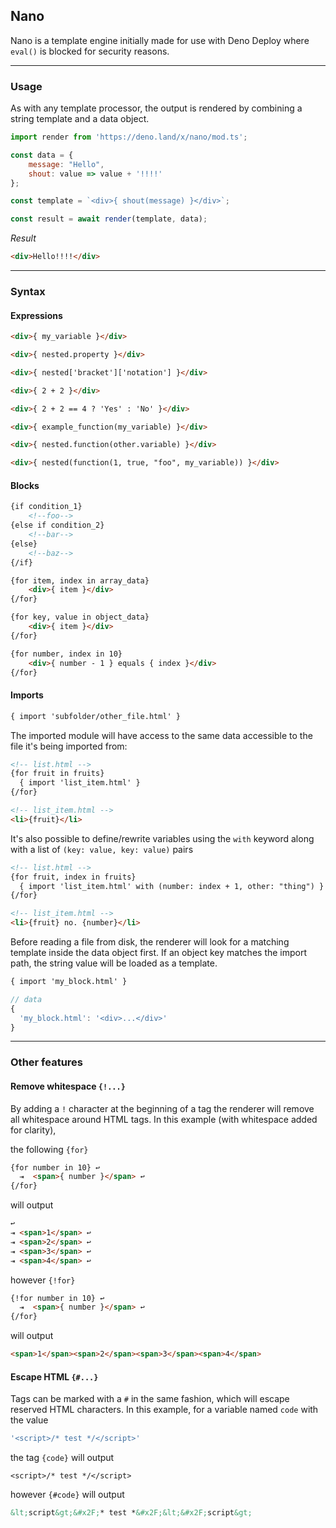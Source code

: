 ## Nano
Nano is a template engine initially made for use with Deno Deploy where `eval()` is blocked for security reasons.

---
### Usage
As with any template processor, the output is rendered by combining a string template and a data object.
```js
import render from 'https://deno.land/x/nano/mod.ts';

const data = {
	message: "Hello",
	shout: value => value + '!!!!'
};

const template = `<div>{ shout(message) }</div>`;

const result = await render(template, data);
```

_Result_
```html
<div>Hello!!!!</div>
```

---
### Syntax
#### Expressions
```html
<div>{ my_variable }</div>
```
```html
<div>{ nested.property }</div>
```
```html
<div>{ nested['bracket']['notation'] }</div>
```
```html
<div>{ 2 + 2 }</div>
```
```html
<div>{ 2 + 2 == 4 ? 'Yes' : 'No' }</div>
```
```html
<div>{ example_function(my_variable) }</div>
```
```html
<div>{ nested.function(other.variable) }</div>
```
```html
<div>{ nested(function(1, true, "foo", my_variable)) }</div>
```

#### Blocks
```html
{if condition_1}
	<!--foo-->
{else if condition_2}
	<!--bar-->
{else}
	<!--baz-->
{/if}
```

```html
{for item, index in array_data}
	<div>{ item }</div>
{/for}
```

```html
{for key, value in object_data}
	<div>{ item }</div>
{/for}
```

```html
{for number, index in 10}
	<div>{ number - 1 } equals { index }</div>
{/for}
```

#### Imports
```html
{ import 'subfolder/other_file.html' }
```
The imported module will have access to the same data accessible to the file it's being imported from:
```html
<!-- list.html -->
{for fruit in fruits}
  { import 'list_item.html' }
{/for}

<!-- list_item.html -->
<li>{fruit}</li>
```
It's also possible to define/rewrite variables using the `with` keyword along with a list of `(key: value, key: value)` pairs
```html
<!-- list.html -->
{for fruit, index in fruits}
  { import 'list_item.html' with (number: index + 1, other: "thing") }
{/for}

<!-- list_item.html -->
<li>{fruit} no. {number}</li>
```
Before reading a file from disk, the renderer will look for a matching template inside the data object first. If an object key matches the import path, the string value will be loaded as a template. 
```html
{ import 'my_block.html' }
```
```js
// data
{
  'my_block.html': '<div>...</div>'
}
```


---
### Other features
#### Remove whitespace `{!...}`
By adding a `!` character at the beginning of a tag the renderer will remove all whitespace around  HTML tags. In this example (with whitespace added for clarity),

the following `{for}`
```html
{for number in 10} ↩
  ⇥  <span>{ number }</span> ↩
{/for}
```
will output
```html
↩
⇥ <span>1</span> ↩
⇥ <span>2</span> ↩
⇥ <span>3</span> ↩
⇥ <span>4</span> ↩
```

however `{!for}` 
```html
{!for number in 10} ↩
  ⇥  <span>{ number }</span> ↩
{/for}
```
will output
```html
<span>1</span><span>2</span><span>3</span><span>4</span>
```

#### Escape HTML `{#...}`
Tags can be marked with a `#` in the same fashion, which will escape reserved HTML characters.
In this example, for a variable named `code` with the value

```js
'<script>/* test */</script>'
```
the tag `{code}` will output
```
<script>/* test */</script>
```
however `{#code}` will output
```html
&lt;script&gt;&#x2F;* test *&#x2F;&lt;&#x2F;script&gt;
```
